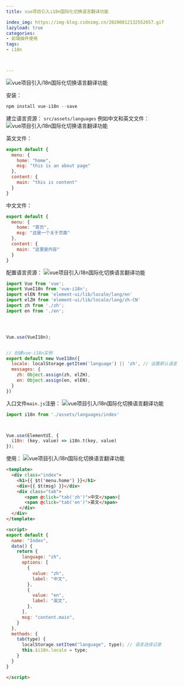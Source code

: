 ```yaml
---
title: vue项目引入i18n国际化切换语言翻译功能

index_img: https://img-blog.csdnimg.cn/20200812132552657.gif
lazyload: true
categories:
- 前端插件使用
tags:
- i18n



---
```














![vue项目引入i18n国际化切换语言翻译功能](https://img-blog.csdnimg.cn/20200812132552657.gif#pic_center)


安装：
```javascript
npm install vue-i18n --save    
```

建立语言资源： `src/assets/languages` 
例如中文和英文文件：
![vue项目引入i18n国际化切换语言翻译功能](https://img-blog.csdnimg.cn/20200812120729720.png#pic_center)


英文文件：
```javascript
export default {
  menu: {
    home: "home",
    msg: "this is an about page"
  },
  content: {
    main: "this is content"
  }
}
```
中文文件：
```javascript
export default {
  menu: {
    home: "首页",
    msg: "这是一个关于页面"
  },
  content: {
    main: "这里是内容"
  }
}

```



配置语言资源：
![vue项目引入i18n国际化切换语言翻译功能](https://img-blog.csdnimg.cn/20200812121159181.png#pic_center)


```javascript
import Vue from 'vue';
import VueI18n from 'vue-i18n';
import elEN from 'element-ui/lib/locale/lang/en'
import elZH from 'element-ui/lib/locale/lang/zh-CN'
import zh from './zh';
import en from './en';




Vue.use(VueI18n);


// 创建vue-i18n实例
export default new VueI18n({
  locale: localStorage.getItem('language') || 'zh', // 设置默认语言
  messages: {
    zh: Object.assign(zh, elZH),
    en: Object.assign(en, elEN),
  }
})
```


入口文件`main.js`注册：
![vue项目引入i18n国际化切换语言翻译功能](https://img-blog.csdnimg.cn/2020081212093447.png#pic_center)


```javascript
import i18n from './assets/languages/index'



Vue.use(ElementUI, {
  i18n: (key, value) => i18n.t(key, value)
});
```

使用：
![vue项目引入i18n国际化切换语言翻译功能](https://img-blog.csdnimg.cn/20200812132931465.png#pic_center)



```html
<template>
  <div class="index">
    <h1>{{ $t('menu.home') }}</h1>
    <div>{{ $t(msg) }}</div>
    <div class="tab">
       <span @click="tab('zh')">中文</span>|
       <span @click="tab('en')">英文</span>
     </div>
  </div>
</template>

<script>
export default {
  name: "Index",
  data() {
    return {
      language: "zh",
      options: [
        {
          value: "zh",
          label: "中文",
        },
        {
          value: "en",
          label: "英文",
        },
      ],
      msg: "content.main",
	}
  },
  methods: {
    tab(type) {
      localStorage.setItem("language", type); // 语言选择记录
      this.$i18n.locale = type;
    }
  }
}

</script>
```

